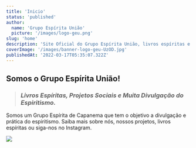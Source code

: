 ```yaml
---
title: 'Inicio'
status: 'published'
author:
  name: 'Grupo Espírita União'
  picture: '/images/logo-geu.png'
slug: 'home'
description: 'Site Oficial do Grupo Espírita União, livros espíritas e programação.'
coverImage: '/images/banner-logo-geu-UzOD.jpg'
publishedAt: '2022-03-17T05:35:07.322Z'
---
```


## **Somos o Grupo Espírita União!**

> ### *Livros Espíritas, Projetos Sociais e Muita Divulgação do Espiritismo.*

Somos um Grupo Espírita de Capanema que tem o objetivo a divulgação e prática do espiritismo. Saiba mais sobre nós, nossos projetos, livros espíritas ou siga-nos no Instagram.

![](/images/banner-geu-I3OD.jpg)